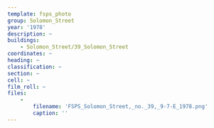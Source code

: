 ```yaml
---
template: fsps_photo
group: Solomon_Street
year: '1978'
description: ~
buildings:
    - Solomon_Street/39_Solomon_Street
coordinates: ~
heading: ~
classification: ~
section: ~
cell: ~
film_roll: ~
files:
    -
        filename: 'FSPS_Solomon_Street,_no._39,_9-7-E_1978.png'
        caption: ''
---
```

